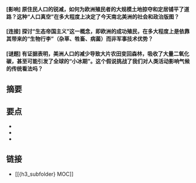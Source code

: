 #### [影响] 原住民人口的锐减，如何为欧洲殖民者的大规模土地掠夺和定居铺平了道路？这种“人口真空”在多大程度上决定了今天南北美洲的社会和政治版图？


#### [连接] 探讨“生态帝国主义”这一概念，即欧洲的成功殖民，在多大程度上是依靠其带来的“生物行李”（杂草、牲畜、病菌）而非军事技术优势？


#### [谜题] 有证据表明，美洲人口的减少导致大片农田变回森林，吸收了大量二氧化碳，甚至可能引发了全球的“小冰期”。这个假说挑战了我们对人类活动影响气候的传统看法吗？


## 摘要


## 要点

- 
- 
- 

## 链接

- [[{h3_subfolder} MOC]]
